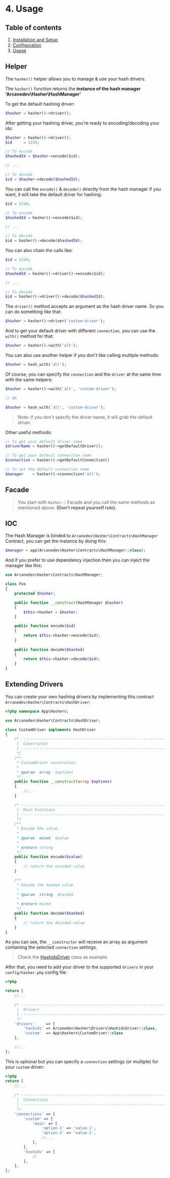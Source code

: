 # 4. Usage

## Table of contents

  1. [Installation and Setup](1-Installation-and-Setup.md)
  2. [Configuration](2-Configuration.md)
  3. [Usage](3-Usage.md)

## Helper

The `hasher()` helper allows you to manage & use your hash drivers. 

The `hasher()` function returns the **instance of the hash manager 'Arcanedev\Hasher\HashManager'**

To get the default hashing driver:

```php
$hasher = hasher()->driver();
```

After getting your hashing driver, you're ready to encoding/decoding your ids:

```php
$hasher = hasher()->driver();
$id     = 1234;

// To encode
$hashedId = $hasher->encode($id);

// ...

// To decode
$id = $hasher->decode($hashedId);
```

You can call the `encode()` & `decode()` directly from the hash manager if you want, it will take the default driver for hashing:

```php
$id = 1234;

// To encode
$hashedId = hasher()->encode($id);

// ...

// To decode
$id = hasher()->decode($hashedId);
```

You can also chain the calls like:

```php
$id = 1234;

// To encode
$hashedId = hasher()->driver()->encode($id);

// ...

// To decode
$id = hasher()->driver()->decode($hashedId);
```

The `driver()` method accepts an argument as the hash driver name. So you can do something like that:
 
```php
$hasher = hasher()->driver('custom-driver');
```

And to get your default driver with different `connection`, you can use the `with()` method for that:

```php
$hasher = hasher()->with('alt');
```

You can also use another helper if you don't like calling multiple methods:

```php
$hasher = hash_with('alt');
```
 
Of course, you can specify the `connection` and the `driver` at the same time with the same helpers:

```php
$hasher = hasher()->with('alt', 'custom-driver');

// OR

$hasher = hash_with('alt', 'custom-driver');
```

 > Note: if you don't specify the driver name, it will grab the default driver.

Other useful methods:

```php
// To get your default driver name
$driverName = hasher()->getDefaultDriver();

// To get your default connection name 
$connection = hasher()->getDefaultConnection()

// To set the default connection name
$manager    = hasher()->connection('alt');
```

## Facade

 > You start with `Hasher::` Facade and you call the same methods as mentioned above. **(Don't repeat yourself rule).**

## IOC

The Hash Manager is binded to `Arcanedev\Hasher\Contracts\HashManager` Contract, you can get the instance by doing this:

```php
$manager = app(Arcanedev\Hasher\Contracts\HashManager::class);
```

And if you prefer to use dependency injection then you can inject the manager like this:

```php
use Arcanedev\Hasher\Contracts\HashManager;

class Foo
{
    protected $hasher;

    public function __construct(HashManager $hasher)
    {
        $this->hasher = $hasher;
    }

    public function encode($id)
    {
        return $this->hasher->encode($id);
    }
    
    public function decode($hashed)
    {
        return $this->hasher->decode($id);
    }
}
```

## Extending Drivers

You can create your own hashing drivers by implementing this contract `Arcanedev\Hasher\Contracts\HashDriver`:

```php
<?php namespace App\Hashers;

use Arcanedev\Hasher\Contracts\HashDriver;

class CustomDriver implements HashDriver 
{
    /* ------------------------------------------------------------------------------------------------
     |  Constructor
     | ------------------------------------------------------------------------------------------------
     */
    /**
     * CustomDriver constructor.
     *
     * @param  array  $options
     */
    public function __construct(array $options)
    {
        //...
    }

    /* ------------------------------------------------------------------------------------------------
     |  Main Functions
     | ------------------------------------------------------------------------------------------------
     */
    /**
     * Encode the value.
     *
     * @param  mixed  $value
     *
     * @return string
     */
    public function encode($value)
    {
        // return the encoded value
    }

    /**
     * Decode the hashed value.
     *
     * @param  string  $hashed
     *
     * @return mixed
     */
    public function decode($hashed)
    {
        // return the decoded value
    }
}
```

As you can see, the `__constructor` will receive an array as argument containing the selected `connection` settings.

 > Check the [HashidsDriver](https://github.com/ARCANEDEV/Hasher/blob/master/src/Drivers/HashidsDriver.php) class as example.

After that, you need to add your driver to the supported `drivers` in your `config/hasher.php` config file:

```php
<?php

return [
    //...

    /* ------------------------------------------------------------------------------------------------
     |  Drivers
     | ------------------------------------------------------------------------------------------------
     */
    'drivers'     => [
        'hashids' => Arcanedev\Hasher\Drivers\HashidsDriver::class,
        'custom'  => App\Hashers\CustomDriver::class
    ],

    //...
];
```

This is optional but you can specify a `connection` settings (or multiple) for your `custom` driver:

```php
<?php
return [
    //...
    
    /* ------------------------------------------------------------------------------------------------
     |  Connections
     | ------------------------------------------------------------------------------------------------
     */
    'connections' => [
        'custom' => [
            'main' => [
                'option-1' => 'value-1',
                'option-2' => 'value-2',
                //...
            ],
        ],
        'hashids' => [
            //
        ],
    ],
];
```
